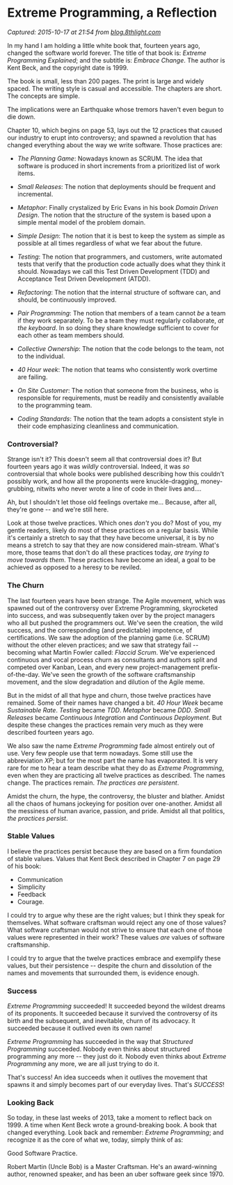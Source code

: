 # Extreme Programming, a Reflection

_Captured: 2015-10-17 at 21:54 from [blog.8thlight.com](http://blog.8thlight.com/uncle-bob/2013/12/10/Thankyou-Kent.html)_

In my hand I am holding a little white book that, fourteen years ago, changed the software world forever. The title of that book is: _Extreme Programming Explained_; and the subtitle is: _Embrace Change_. The author is Kent Beck, and the copyright date is 1999.

The book is small, less than 200 pages. The print is large and widely spaced. The writing style is casual and accessible. The chapters are short. The concepts are simple.

The implications were an Earthquake whose tremors haven't even begun to die down.

Chapter 10, which begins on page 53, lays out the 12 practices that caused our industry to erupt into controversy; and spawned a revolution that has changed everything about the way we write software. Those practices are:

  * _The Planning Game_: Nowadays known as SCRUM. The idea that software is produced in short increments from a prioritized list of work items.

  * _Small Releases_: The notion that deployments should be frequent and incremental.

  * _Metaphor_: Finally crystalized by Eric Evans in his book _Domain Driven Design_. The notion that the structure of the system is based upon a simple mental model of the problem domain.

  * _Simple Design_: The notion that it is best to keep the system as simple as possible at all times regardless of what we fear about the future.

  * _Testing_: The notion that programmers, and customers, write automated tests that verify that the production code actually does what they think it should. Nowadays we call this Test Driven Development (TDD) and Acceptance Test Driven Development (ATDD).

  * _Refactoring_: The notion that the internal structure of software can, and should, be continuously improved. 

  * _Pair Programming_: The notion that members of a team cannot _be_ a team if they work separately. To be a team they must regularly collaborate, _at the keyboard_. In so doing they share knowledge sufficient to cover for each other as team members should.

  * _Collective Ownership_: The notion that the code belongs to the team, not to the individual. 

  * _40 Hour week_: The notion that teams who consistently work overtime are failing.

  * _On Site Customer_: The notion that someone from the business, who is responsible for requirements, must be readily and consistently available to the programming team. 

  * _Coding Standards_: The notion that the team adopts a consistent style in their code emphasizing cleanliness and communication.

### Controversial?

Strange isn't it? This doesn't seem all that controversial does it? But fourteen years ago it was _wildly_ controversial. Indeed, it was _so_ controversial that whole books were published describing how this couldn't possibly work, and how all the proponents were knuckle-dragging, money-grubbing, nitwits who never wrote a line of code in their lives and....

Ah, but I shouldn't let those old feelings overtake me... Because, after all, they're gone -- and we're still here.

Look at those twelve practices. Which ones _don't_ you do? Most of you, my gentle readers, likely do most of these practices on a regular basis. While it's certainly a stretch to say that they have become universal, it is by no means a stretch to say that they are now considered main-stream. What's more, those teams that don't do all these practices today, _are trying to move towards them_. These practices have become an ideal, a goal to be achieved as opposed to a heresy to be reviled.

### The Churn

The last fourteen years have been strange. The Agile movement, which was spawned out of the controversy over Extreme Programming, skyrocketed into success, and was subsequently taken over by the project managers who all but pushed the programmers out. We've seen the creation, the wild success, and the corresponding (and predictable) impotence, of certifications. We saw the adoption of the planning game (i.e. SCRUM) without the other eleven practices; and we saw that strategy fail -- becoming what Martin Fowler called: _Flaccid Scrum_. We've experienced continuous and vocal process churn as consultants and authors split and competed over Kanban, Lean, and every new project-management prefix-of-the-day. We've seen the growth of the software craftsmanship movement, and the slow degradation and dilution of the Agile meme.

But in the midst of all that hype and churn, those twelve practices have remained. Some of their names have changed a bit. _40 Hour Week_ became _Sustainable Rate_. _Testing_ became _TDD_. _Metaphor_ became _DDD_. _Small Releases_ became _Continuous Integration_ and _Continuous Deployment_. But despite these changes the practices remain very much as they were described fourteen years ago.

We also saw the name _Extreme Programming_ fade almost entirely out of use. Very few people use that term nowadays. Some still use the abbreviation _XP_; but for the most part the name has evaporated. It is very rare for me to hear a team describe what they do as _Extreme Programming_, even when they are practicing all twelve practices as described. The names change. The practices remain. _The practices are persistent_.

Amidst the churn, the hype, the controversy, the bluster and blather. Amidst all the chaos of humans jockeying for position over one-another. Amidst all the messiness of human avarice, passion, and pride. Amidst all that politics, _the practices persist_.

### Stable Values

I believe the practices persist because they are based on a firm foundation of stable values. Values that Kent Beck described in Chapter 7 on page 29 of his book:

  * Communication
  * Simplicity
  * Feedback
  * Courage.

I could try to argue why these are the right values; but I think they speak for themselves. What software craftsman would reject any one of those values? What software craftsman would not strive to ensure that each one of those values were represented in their work? These values _are_ values of software craftsmanship.

I could try to argue that the twelve practices embrace and exemplify these values, but their persistence -- despite the churn and dissolution of the names and movements that surrounded them, is evidence enough.

### Success

_Extreme Programming_ succeeded! It succeeded beyond the wildest dreams of its proponents. It succeeded because it survived the controversy of its birth and the subsequent, and inevitable, churn of its advocacy. It succeeded because it outlived even its own name!

_Extreme Programming_ has succeeded in the way that _Structured Programming_ succeeded. Nobody even thinks about structured programming any more -- they just do it. Nobody even thinks about _Extreme Programming_ any more, we are all just trying to do it.

That's success! An idea succeeds when it outlives the movement that spawns it and simply becomes part of our everyday lives. That's _SUCCESS_!

### Looking Back

So today, in these last weeks of 2013, take a moment to reflect back on 1999. A time when Kent Beck wrote a ground-breaking book. A book that changed everything. Look back and remember: _Extreme Programming_; and recognize it as the core of what we, today, simply think of as:

Good Software Practice.

Robert Martin (Uncle Bob) is a Master Craftsman. He's an award-winning author, renowned speaker, and has been an uber software geek since 1970.
